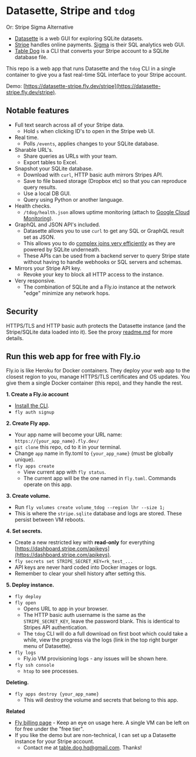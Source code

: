 # Datasette, Stripe and `tdog`

Or: Stripe Sigma Alternative

- [Datasette](https://datasette.io/) is a web GUI for exploring SQLite datasets.
- [Stripe](https://stripe.com/) handles online payments. [Sigma](https://stripe.com/sigma) is their SQL analytics web
  GUI.
- [Table Dog](https://table.dog) is a CLI that converts your Stripe account to a SQLite database file.

This repo is a web app that runs Datasette and the `tdog` CLI in a single container to give you a fast real-time SQL
interface to your Stripe account.

Demo: [https://datasette-stripe.fly.dev/stripe](https://datasette-stripe.fly.dev/stripe).

## Notable features

- Full text search across all of your Stripe data.
	- Hold `s` when clicking ID's to open in the Stripe web UI.
- Real time.
	- Polls `/events`, applies changes to your SQLite database.
- Sharable URL's.
	- Share queries as URLs with your team.
	- Export tables to Excel.
- Snapshot your SQLite database.
	- Download with `curl`, HTTP basic auth mirrors Stripes API.
	- Save to file based storage (Dropbox etc) so that you can reproduce query results.
	- Use a local DB GUI.
	- Query using Python or another language.
- Health checks.
	- `/tdog/health.json` allows uptime monitoring (attach
	  to [Google Cloud Monitoring](https://cloud.google.com/monitoring/alerts)).
- GraphQL and JSON API's included.
	- Datasette allows you to use `curl` to get any SQL or GraphQL result set as JSON.
	- This allows you to do [complex joins very efficiently](https://simonwillison.net/2020/Aug/7/datasette-graphql/) as
	  they are powered by SQLite underneath.
	- These APIs can be used from a backend server to query Stripe state without having to handle webhooks or SQL servers and schemas.
- Mirrors your Stripe API key.
	- Revoke your key to block all HTTP access to the instance.
- Very responsive.
	- The combination of SQLite and a Fly.io instance at the network "edge" minimize any network hops.

## Security

HTTPS/TLS and HTTP basic auth protects the Datasette instance (and the Stripe/SQLite data loaded into it). See the
proxy [readme.md](./app/auth-proxy/readme.md) for more details.

## Run this web app for free with Fly.io

Fly.io is like Heroku for Docker containers. They deploy your web app to the closest region to you, manage HTTPS/TLS
certificates and OS updates. You give them a single Docker container (this repo), and they handle the rest.

**1. Create a Fly.io account**

- [Install the CLI](https://fly.io/docs/hands-on/installing/).
- `fly auth signup`

**2. Create Fly app.**

- Your app name will become your URL name: `https://{your_app_name}.fly.dev/`
- `git clone` this repo, cd to it in your terminal.
- Change `app` name in fly.toml to `{your_app_name}` (must be globally unique).
- `fly apps create`
	- View current app with `fly status`.
	- The current app will be the one named in `fly.toml`. Commands operate on this app.

**3. Create volume.**

- Run `fly volumes create volume_tdog --region lhr --size 1;`
- This is where the `stripe.sqlite` database and logs are stored. These persist between VM reboots.

**4. Set secrets.**

- Create a new restricted key with **read-only** for
  everything [https://dashboard.stripe.com/apikeys](https://dashboard.stripe.com/apikeys).
- `fly secrets set STRIPE_SECRET_KEY=rk_test_...`
- API keys are never hard coded into Docker images or logs.
- Remember to clear your shell history after setting this.

**5. Deploy instance.**

- `fly deploy`
- `fly open`
	- Opens URL to app in your browser.
	- The HTTP basic auth username is the same as the `STRIPE_SECRET_KEY`, leave the password blank. This is identical
	  to Stripes API authentication.
	- The `tdog` CLI will do a full download on first boot which could take a while, view the progress via the logs (link in the top right burger menu of Datasette).
- `fly logs`
	- Fly.io VM provisioning logs - any issues will be shown here.
- `fly ssh console`
	- `htop` to see processes.

**Deleting.**

- `fly apps destroy {your_app_name}`
	- This will destroy the volume and secrets that belong to this app.

**Related**

- [Fly billing page](https://fly.io/organizations/personal) - Keep an eye on usage here. A single VM can be left on for
  free under the "free tier".
- If you like the demo but are non-technical, I can set up a Datasette instance for your Stripe account.
	- Contact me at [table.dog.hq@gmail.com](mailto:table.dog.hq@gmail.com). Thanks!
